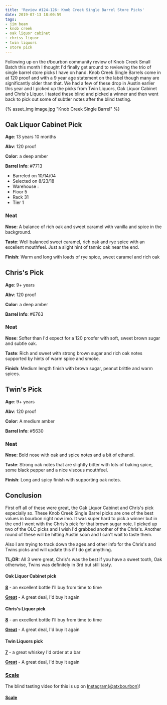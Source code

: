 ```yaml
---
title: 'Review #124-126: Knob Creek Single Barrel Store Picks'
date: 2019-07-13 18:00:59
tags:
- jim beam
- knob creek
- oak liquor cabinet
- chriss liquor
- twin liquors
- store pick
---
```


Following up on the r/bourbon community review of Knob Creek Small Batch this month I thought I'd finally get around to reviewing the trio of single barrel store picks I have on hand. Knob Creek Single Barrels come in at 120 proof and with a 9 year age statement on the label though many are significantly older than that. We had a few of these drop in Austin earlier this year and I picked up the picks from Twin Liquors, Oak Liquor Cabinet and Chris's Liquor. I tasted these blind and picked a winner and then went back to pick out some of subtler notes after the blind tasting.

{% asset_img image.jpg "Knob Creek Single Barrel" %}

## Oak Liquor Cabinet Pick
**Age**: 13 years 10 months

**Abv**: 120 proof

**Color**: a deep amber

**Barrel Info**: #7713

* Barreled on 10/14/04
* Selected on 8/23/18
* Warehouse :
* Floor 5
* Rack 31
* Tier 1

### Neat
**Nose**: A balance of rich oak and sweet caramel with vanilla and spice in the background.

**Taste**: Well balanced sweet caramel, rich oak and rye spice with an excellent mouthfeel. Just a slight hint of tannic oak near the end.

**Finish**: Warm and long with loads of rye spice, sweet caramel and rich oak

## Chris's Pick
**Age**: 9+ years

**Abv**: 120 proof

**Color**: a deep amber

**Barrel Info**: #6763

### Neat
**Nose**: Softer than I'd expect for a 120 proofer with soft, sweet brown sugar and subtle oak.

**Taste**: Rich and sweet with strong brown sugar and rich oak notes supported by hints of warm spice and smoke.

**Finish**: Medium length finish with brown sugar, peanut brittle and warm spices.

## Twin's Pick
**Age**: 9+ years

**Abv**: 120 proof

**Color**: A medium amber

**Barrel Info**: #5630

### Neat
**Nose**: Bold nose with oak and spice notes and a bit of ethanol.

**Taste**: Strong oak notes that are slightly bitter with lots of baking spice, some black pepper and a nice viscous mouthfeel.

**Finish**: Long and spicy finish with supporting oak notes.

## Conclusion
First off all of these were great, the Oak Liquor Cabinet and Chris's pick especially so. These Knob Creek Single Barrel picks are one of the best values in bourbon right now imo. It was super hard to pick a winner but in the end I went with the Chris's pick for that brown sugar note. I picked up two of the OLC picks and I wish I'd grabbed another of the Chris's. Another round of these will be hitting Austin soon and I can't wait to taste them.

Also I am trying to track down the ages and other info for the Chris's and Twins picks and will update this if I do get anything.

**TL;DR:** All 3 were great, Chris's was the best if you have a sweet tooth, Oak otherwise, Twins was definitely in 3rd but still tasty.

#### Oak Liquor Cabinet pick
[**8**](https://atxbourbon.com/tags/8/) - an excellent bottle I'll buy from time to time

[**Great**](https://atxbourbon.com/tags/great-value/) - A great deal, I'd buy it again

#### Chris's Liquor pick
[**8**](https://atxbourbon.com/tags/8/) - an excellent bottle I'll buy from time to time

[**Great**](https://atxbourbon.com/tags/great-value/) - A great deal, I'd buy it again

#### Twin Liquors pick
[**7**](https://atxbourbon.com/tags/7/) - a great whiskey I'd order at a bar

[**Great**](https://atxbourbon.com/tags/great-value/) - A great deal, I'd buy it again


### [Scale](http://atxbourbon.com/Scale/)

The blind tasting video for this is up on [Instagram(@atxbourbon)](https://www.instagram.com/p/Bz3yoSCnwO7/)!

#### [Scale](http://atxbourbon.com/Scale/)

